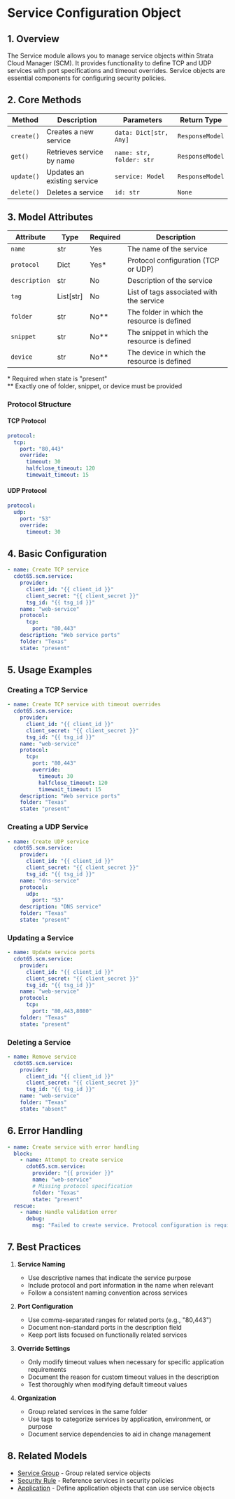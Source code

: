 # Service Configuration Object

## 1. Overview
The Service module allows you to manage service objects within Strata Cloud Manager (SCM). It provides functionality to define TCP and UDP services with port specifications and timeout overrides. Service objects are essential components for configuring security policies.

## 2. Core Methods

| Method     | Description                 | Parameters                | Return Type            |
|------------|-----------------------------|---------------------------|------------------------|
| `create()` | Creates a new service       | `data: Dict[str, Any]`    | `ResponseModel`        |
| `get()`    | Retrieves service by name   | `name: str, folder: str`  | `ResponseModel`        |
| `update()` | Updates an existing service | `service: Model`          | `ResponseModel`        |
| `delete()` | Deletes a service           | `id: str`                 | `None`                 |

## 3. Model Attributes

| Attribute     | Type               | Required | Description                                 |
|---------------|-------------------|----------|---------------------------------------------|
| `name`        | str                | Yes      | The name of the service                     |
| `protocol`    | Dict               | Yes*     | Protocol configuration (TCP or UDP)         |
| `description` | str                | No       | Description of the service                  |
| `tag`         | List[str]          | No       | List of tags associated with the service    |
| `folder`      | str                | No**     | The folder in which the resource is defined |
| `snippet`     | str                | No**     | The snippet in which the resource is defined|
| `device`      | str                | No**     | The device in which the resource is defined |

\* Required when state is "present"  
\** Exactly one of folder, snippet, or device must be provided

### Protocol Structure

#### TCP Protocol

```yaml
protocol:
  tcp:
    port: "80,443"
    override:
      timeout: 30
      halfclose_timeout: 120
      timewait_timeout: 15
```

#### UDP Protocol

```yaml
protocol:
  udp:
    port: "53"
    override:
      timeout: 30
```

## 4. Basic Configuration

<div class="termy">

<!-- termynal -->

```yaml
- name: Create TCP service
  cdot65.scm.service:
    provider:
      client_id: "{{ client_id }}"
      client_secret: "{{ client_secret }}"
      tsg_id: "{{ tsg_id }}"
    name: "web-service"
    protocol:
      tcp:
        port: "80,443"
    description: "Web service ports"
    folder: "Texas"
    state: "present"
```

</div>

## 5. Usage Examples

### Creating a TCP Service

<div class="termy">

<!-- termynal -->

```yaml
- name: Create TCP service with timeout overrides
  cdot65.scm.service:
    provider:
      client_id: "{{ client_id }}"
      client_secret: "{{ client_secret }}"
      tsg_id: "{{ tsg_id }}"
    name: "web-service"
    protocol:
      tcp:
        port: "80,443"
        override:
          timeout: 30
          halfclose_timeout: 120
          timewait_timeout: 15
    description: "Web service ports"
    folder: "Texas"
    state: "present"
```

</div>

### Creating a UDP Service

<div class="termy">

<!-- termynal -->

```yaml
- name: Create UDP service
  cdot65.scm.service:
    provider:
      client_id: "{{ client_id }}"
      client_secret: "{{ client_secret }}"
      tsg_id: "{{ tsg_id }}"
    name: "dns-service"
    protocol:
      udp:
        port: "53"
    description: "DNS service"
    folder: "Texas"
    state: "present"
```

</div>

### Updating a Service

<div class="termy">

<!-- termynal -->

```yaml
- name: Update service ports
  cdot65.scm.service:
    provider:
      client_id: "{{ client_id }}"
      client_secret: "{{ client_secret }}"
      tsg_id: "{{ tsg_id }}"
    name: "web-service"
    protocol:
      tcp:
        port: "80,443,8080"
    folder: "Texas"
    state: "present"
```

</div>

### Deleting a Service

<div class="termy">

<!-- termynal -->

```yaml
- name: Remove service
  cdot65.scm.service:
    provider:
      client_id: "{{ client_id }}"
      client_secret: "{{ client_secret }}"
      tsg_id: "{{ tsg_id }}"
    name: "web-service"
    folder: "Texas"
    state: "absent"
```

</div>

## 6. Error Handling

<div class="termy">

<!-- termynal -->

```yaml
- name: Create service with error handling
  block:
    - name: Attempt to create service
      cdot65.scm.service:
        provider: "{{ provider }}"
        name: "web-service"
        # Missing protocol specification
        folder: "Texas"
        state: "present"
  rescue:
    - name: Handle validation error
      debug:
        msg: "Failed to create service. Protocol configuration is required."
```

</div>

## 7. Best Practices

1. **Service Naming**
   - Use descriptive names that indicate the service purpose
   - Include protocol and port information in the name when relevant
   - Follow a consistent naming convention across services

2. **Port Configuration**
   - Use comma-separated ranges for related ports (e.g., "80,443")
   - Document non-standard ports in the description field
   - Keep port lists focused on functionally related services

3. **Override Settings**
   - Only modify timeout values when necessary for specific application requirements
   - Document the reason for custom timeout values in the description
   - Test thoroughly when modifying default timeout values

4. **Organization**
   - Group related services in the same folder
   - Use tags to categorize services by application, environment, or purpose
   - Document service dependencies to aid in change management

## 8. Related Models

- [Service Group](service_group.md) - Group related service objects
- [Security Rule](security_rule.md) - Reference services in security policies
- [Application](application.md) - Define application objects that can use service objects